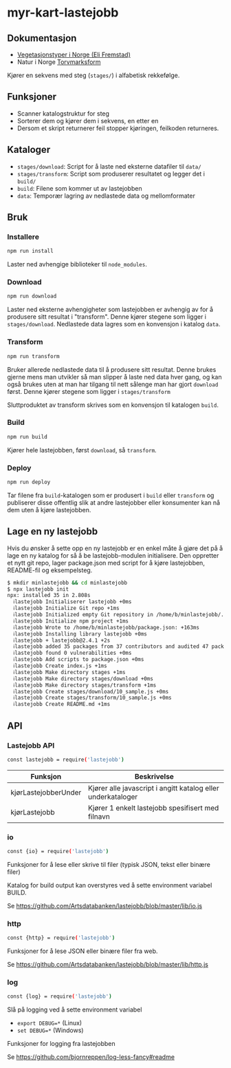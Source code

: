 # myr-kart-lastejobb

## Dokumentasjon

- [Vegetasjonstyper i Norge (Eli Fremstad)](https://www.nina.no/archive/nina/PppBasePdf/temahefte/012.pdf)
- Natur i Norge [Torvmarksform](https://artsdatabanken.no/Pages/235030/Torvmarksformer?Key=1455004666)

Kjører en sekvens med steg (`stages/`) i alfabetisk rekkefølge.

## Funksjoner

- Scanner katalogstruktur for steg
- Sorterer dem og kjører dem i sekvens, en etter en
- Dersom et skript returnerer feil stopper kjøringen, feilkoden returneres.

## Kataloger

- `stages/download`: Script for å laste ned eksterne datafiler til `data/`
- `stages/transform`: Script som produserer resultatet og legger det i `build/`
- `build`: Filene som kommer ut av lastejobben
- `data`: Temporær lagring av nedlastede data og mellomformater

## Bruk

### Installere

```bash
npm run install
```

Laster ned avhengige biblioteker til `node_modules`.

### Download

```bash
npm run download
```

Laster ned eksterne avhengigheter som lastejobben er avhengig av for å produsere sitt resultat i "transform". Denne kjører stegene som ligger i `stages/download`. Nedlastede data lagres som en konvensjon i katalog `data`.

### Transform

```bash
npm run transform
```

Bruker allerede nedlastede data til å produsere sitt resultat. Denne brukes gjerne mens man utvikler så man slipper å laste ned data hver gang, og kan også brukes uten at man har tilgang til nett sålenge man har gjort `download` først. Denne kjører stegene som ligger i `stages/transform`

Sluttproduktet av transform skrives som en konvensjon til katalogen `build`.

### Build

```bash
npm run build
```

Kjører hele lastejobben, først `download`, så `transform`.

### Deploy

```bash
npm run deploy
```

Tar filene fra `build`-katalogen som er produsert i `build` eller `transform` og publiserer disse offentlig slik at andre lastejobber eller konsumenter kan nå dem uten å kjøre lastejobben.

## Lage en ny lastejobb

Hvis du ønsker å sette opp en ny lastejobb er en enkel måte å gjøre det på å lage en ny katalog for så å be lastejobb-modulen initialisere. Den oppretter et nytt git repo, lager package.json med script for å kjøre lastejobben, README-fil og eksempelsteg.

```bash
$ mkdir minlastejobb && cd minlastejobb
$ npx lastejobb init
npx: installed 35 in 2.808s
  ℹlastejobb Initialiserer lastejobb +0ms
  ℹlastejobb Initialize Git repo +1ms
  ℹlastejobb Initialized empty Git repository in /home/b/minlastejobb/.git/ +7ms
  ℹlastejobb Initialize npm project +1ms
  ℹlastejobb Wrote to /home/b/minlastejobb/package.json: +163ms
  ℹlastejobb Installing library lastejobb +0ms
  ℹlastejobb + lastejobb@2.4.1 +2s
  ℹlastejobb added 35 packages from 37 contributors and audited 47 packages in 1.589s +1ms
  ℹlastejobb found 0 vulnerabilities +0ms
  ℹlastejobb Add scripts to package.json +0ms
  ℹlastejobb Create index.js +1ms
  ℹlastejobb Make directory stages +1ms
  ℹlastejobb Make directory stages/download +0ms
  ℹlastejobb Make directory stages/transform +1ms
  ℹlastejobb Create stages/download/10_sample.js +0ms
  ℹlastejobb Create stages/transform/10_sample.js +0ms
  ℹlastejobb Create README.md +1ms
```

## API

### Lastejobb API

```bash
const lastejobb = require('lastejobb')
```

| Funksjon             | Beskrivelse                                                  |
| -------------------- | ------------------------------------------------------------ |
| kjørLastejobberUnder | Kjører alle javascript i angitt katalog eller underkataloger |
| kjørLastejobb        | Kjører 1 enkelt lastejobb spesifisert med filnavn            |

### io

```bash
const {io} = require('lastejobb')
```

Funksjoner for å lese eller skrive til filer (typisk JSON, tekst eller binære filer)

Katalog for build output kan overstyres ved å sette environment variabel BUILD.

Se https://github.com/Artsdatabanken/lastejobb/blob/master/lib/io.js

### http

```bash
const {http} = require('lastejobb')
```

Funksjoner for å lese JSON eller binære filer fra web.

Se https://github.com/Artsdatabanken/lastejobb/blob/master/lib/http.js

### log

```bash
const {log} = require('lastejobb')
```

Slå på logging ved å sette environment variabel

- `export DEBUG=*` (Linux)
- `set DEBUG=*` (Windows)

Funksjoner for logging fra lastejobben

Se https://github.com/bjornreppen/log-less-fancy#readme
